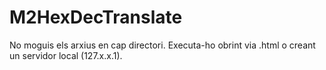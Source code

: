 # M2HexDecTranslate
No moguis els arxius en cap directori. Executa-ho obrint via .html o creant un servidor local (127.x.x.1).
